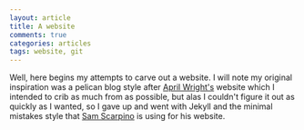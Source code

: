 ```yaml
---
layout: article
title: A website
comments: true
categories: articles
tags: website, git
---
```

Well, here begins my attempts to carve out a website. I will note my original inspiration was a pelican blog style after [April Wright's](      http://wrightaprilm.github.io/) website which I intended to crib as much from as possible, but alas I couldn't figure it out as quickly as I wanted, so I gave up and went with Jekyll and the minimal mistakes style that [Sam Scarpino](http://scarpino.github.io/) is using for his website. 


